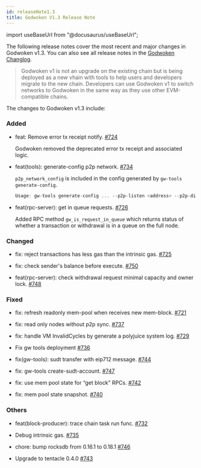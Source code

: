 ```yaml
---
id: releaseNote1.3
title: Godwoken V1.3 Release Note
---
```

import useBaseUrl from "@docusaurus/useBaseUrl";

The following release notes cover the most recent and major changes in Godwoken v1.3. You can also see all release notes in the [Godwoken Changlog](https://github.com/godwokenrises/godwoken/blob/develop/CHANGELOG.md). 

> Godwoken v1 is not an upgrade on the existing chain but is being deployed as a new vhain with tools to help users and developers migrate to the new chain.  Developers can use Godwoken v1 to switch networks to Godwoken in the same way as they use other EVM-compatible chains.

The changes to Godwoken v1.3 include:

### **Added**

- feat: Remove error tx receipt notify. [#724](https://github.com/godwokenrises/godwoken/pull/724)

    Godwoken removed the deprecated error tx receipt and associated logic.
    
- feat(tools): generate-config p2p network. [#734](https://github.com/godwokenrises/godwoken/pull/734)
  
    `p2p_network_config` is included in the config generated by `gw-tools generate-config`.

    ```jsx
    Usage: gw-tools generate-config ... --p2p-listen <address> --p2p-dial <address> <address>
    ```
    
- feat(rpc-server): get in queue requests. [#726](https://github.com/godwokenrises/godwoken/pull/726)
    
    Added RPC method `gw_is_request_in_queue` which returns status of whether a transaction or withdrawal is in a queue on the full node.

### **Changed**

- fix: reject transactions has less gas than the intrinsic gas. [#725](https://github.com/godwokenrises/godwoken/pull/725)
  
- fix: check sender's balance before execute. [#750](https://github.com/godwokenrises/godwoken/pull/750)

- feat(rpc-server): check withdrawal request minimal capacity and owner lock. [#748](https://github.com/godwokenrises/godwoken/pull/748)

### **Fixed**

- fix: refresh readonly mem-pool when receives new mem-block. [#721](https://github.com/godwokenrises/godwoken/pull/721)

- fix: read only nodes without p2p sync. [#737](https://github.com/godwokenrises/godwoken/pull/737)

- fix: handle VM InvalidCycles by generate a polyjuice system log. [#729](https://github.com/godwokenrises/godwoken/pull/729)
- Fix gw tools deployment [#736](https://github.com/godwokenrises/godwoken/pull/736)
- fix(gw-tools): sudt transfer with eip712 message. [#744](https://github.com/godwokenrises/godwoken/pull/744)

- fix: gw-tools create-sudt-account. [#747](https://github.com/godwokenrises/godwoken/pull/747)

- fix: use mem pool state for “get block” RPCs. [#742](https://github.com/godwokenrises/godwoken/pull/742)

- fix: mem pool state snapshot. [#740](https://github.com/godwokenrises/godwoken/pull/740)

### **Others**

- feat(block-producer): trace chain task run func. [#732](https://github.com/godwokenrises/godwoken/pull/732)

- Debug intrinsic gas. [#735](https://github.com/godwokenrises/godwoken/pull/735)

- chore: bump rocksdb from 0.16.1 to 0.18.1 [#746](https://github.com/godwokenrises/godwoken/pull/746)

- Upgrade to tentacle 0.4.0 [#743](https://github.com/godwokenrises/godwoken/pull/743)
